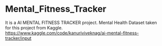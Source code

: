 # Mental_Fitness_Tracker


It is a AI MENTAL FITNESS TRACKER project.
Mental Health Dataset taken for this project from Kaggle.
https://www.kaggle.com/code/kanuriviveknag/ai-mental-fitness-tracker/input

